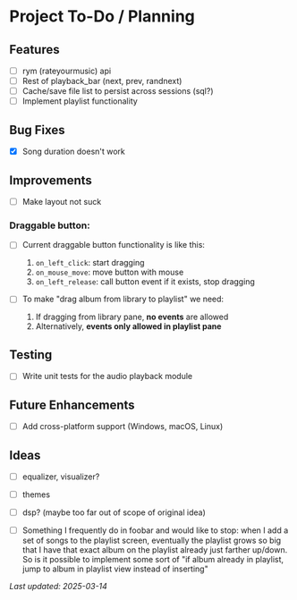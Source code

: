 # Project To-Do / Planning

## Features
- [ ] rym (rateyourmusic) api
- [ ] Rest of playback_bar (next, prev, randnext)
- [ ] Cache/save file list to persist across sessions (sql?)
- [ ] Implement playlist functionality

## Bug Fixes
- [x] Song duration doesn't work

## Improvements
- [ ] Make layout not suck
### Draggable button:

- [ ] Current draggable button functionality is like this:
    1. `on_left_click`: start dragging
    2. `on_mouse_move`: move button with mouse
    3. `on_left_release`: call button event if it exists, stop dragging

- [ ] To make "drag album from library to playlist" we need:
    1. If dragging from library pane, **no events** are allowed
    2. Alternatively, **events only allowed in playlist pane**





## Testing
- [ ] Write unit tests for the audio playback module

## Future Enhancements
- [ ] Add cross-platform support (Windows, macOS, Linux)

## Ideas
- [ ] equalizer, visualizer?
- [ ] themes
- [ ] dsp? (maybe too far out of scope of original idea)
- [ ] Something I frequently do in foobar and would like to stop: when I add a
set of songs to the playlist screen, eventually the playlist grows so big that I
have that exact album on the playlist already just farther up/down. So is it
possible to implement some sort of "if album already in playlist, jump to album
in playlist view instead of inserting"


_Last updated: 2025-03-14_
